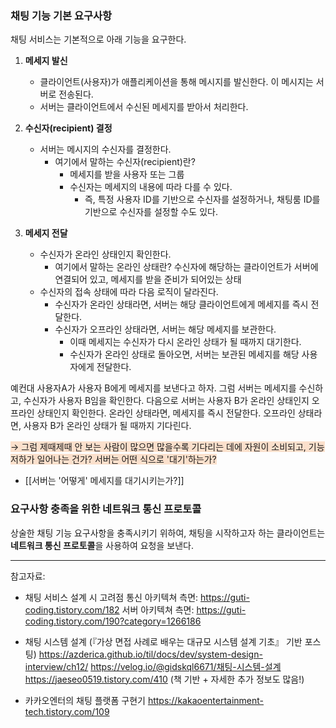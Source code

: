 ### 채팅 기능 기본 요구사항
채팅 서비스는 기본적으로 아래 기능을 요구한다.

1. **메세지 발신**
	* 클라이언트(사용자)가 애플리케이션을 통해 메시지를 발신한다. 이 메시지는 서버로 전송된다.
	* 서버는 클라이언트에서 수신된 메세지를 받아서 처리한다.
		
2. **수신자(recipient) 결정**
	* 서버는 메시지의 수신자를 결정한다.
		* 여기에서 말하는 수신자(recipient)란?
			* 메세지를 받을 사용자 또는 그룹
			* 수신자는 메세지의 내용에 따라 다를 수 있다.
				* 즉, 특정 사용자 ID를 기반으로 수신자를 설정하거나, 채팅룸 ID를 기반으로 수신자를 설정할 수도 있다.
3. **메세지 전달**
	* 수신자가 온라인 상태인지 확인한다.
		* 여기에서 말하는 온라인 상태란? 수신자에 해당하는 클라이언트가 서버에 연결되어 있고, 메세지를 받을 준비가 되어있는 상태
	* 수신자의 접속 상태에 따라 다음 로직이 달라진다.
		* 수신자가 온라인 상태라면, 서버는 해당 클라이언트에게 메세지를 즉시 전달한다.
		* 수신자가 오프라인 상태라면, 서버는 해당 메세지를 보관한다.
			* 이때 메세지는 수신자가 다시 온라인 상태가 될 때까지 대기한다.
			* 수신자가 온라인 상태로 돌아오면, 서버는 보관된 메세지를 해당 사용자에게 전달한다.

예컨대 사용자A가 사용자 B에게 메세지를 보낸다고 하자.
그럼 서버는 메세지를 수신하고, 수신자가 사용자 B임을 확인한다.
다음으로 서버는 사용자 B가 온라인 상태인지 오프라인 상태인지 확인한다.
온라인 상태라면, 메세지를 즉시 전달한다. 오프라인 상태라면, 사용자 B가 온라인 상태가 될 때까지 기다린다.

<span style="background:rgba(240, 107, 5, 0.2)">→ 그럼 제때제때 안 보는 사람이 많으면 많을수록 기다리는 데에 자원이 소비되고, 기능 저하가 일어나는 건가? 서버는 어떤 식으로 '대기'하는가?</span>
* [[서버는 '어떻게' 메세지를 대기시키는가?]]

### 요구사항 충족을 위한 네트워크 통신 프로토콜

상술한 채팅 기능 요구사항을 충족시키기 위하여, 채팅을 시작하고자 하는 클라이언트는 **네트워크 통신 프로토콜**을 사용하여 요청을 보낸다.

----


참고자료:
* 채팅 서비스 설계 시 고려점
	통신 아키텍쳐 측면: https://guti-coding.tistory.com/182
	서버 아키텍쳐 측면: https://guti-coding.tistory.com/190?category=1266186
	
* 채팅 시스템 설계 (『가상 면접 사례로 배우는 대규모 시스템 설계 기초』 기반 포스팅)
	https://azderica.github.io/til/docs/dev/system-design-interview/ch12/
	https://velog.io/@gidskql6671/채팅-시스템-설계
	https://jaeseo0519.tistory.com/410 (책 기반 + 자세한 추가 정보도 많음!)
	
* 카카오엔터의 채팅 플랫폼 구현기
	https://kakaoentertainment-tech.tistory.com/109
	
